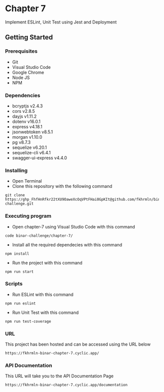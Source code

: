 # Chapter 7

Implement ESLint, Unit Test using Jest and Deployment

## Getting Started

### Prerequisites

- Git
- Visual Studio Code
- Google Chrome
- Node JS
- NPM

### Dependencies

- bcryptjs v2.4.3
- cors v2.8.5
- dayjs v1.11.2
- dotenv v16.0.1
- express v4.18.1
- jsonwebtoken v8.5.1
- morgan v1.10.0
- pg v8.7.3
- sequelize v6.20.1
- sequelize-cli v6.4.1
- swagger-ui-express v4.4.0

### Installing

- Open Terminal
- Clone this repository with the following command

```
git clone https://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@github.com/fkhrmln/binar-challenge.git
```

### Executing program

- Open chapter-7 using Visual Studio Code with this command

```
code binar-challenge/chapter-7/
```

- Install all the required dependecies with this command

```
npm install
```

- Run the project with this command

```
npm run start
```

### Scripts

- Run ESLint with this command

```
npm run eslint
```

- Run Unit Test with this command

```
npm run test-coverage
```

### URL

This project has been hosted and can be accessed using the URL below

```
https://fkhrmln-binar-chapter-7.cyclic.app/
```

### API Documentation

This URL will take you to the API Documentation Page

```
https://fkhrmln-binar-chapter-7.cyclic.app/documentation
```
